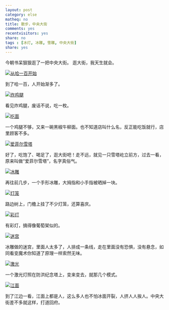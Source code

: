 ```yaml
---
layout: post 
category: else
matheq: no
title: 散步，中央大街
comments: yes
recentvisitors: yes
share: no
tags : [冰灯, 冰雕, 雪雕, 中央大街] 
share: yes
---
```


今朝书呆狠狠逛了一把中央大街。
逛大街，我天生就会。

<a class="fancybox" rel="gallary1" href="https://2s66lw.blu.livefilestore.com/y2pZRJnmrJNWzxK7kYCEXbm_IGgqCT75q9s-kGhIBrIUIG540nxWMB4SLu9mYEF_O2TSq7XjnXhTr_7dve1TWI_mddiySHYKbSnqFXl9hQYypg/PIC_20140214_164952_01D.jpg" title="从哈一百开始"><img src="https://2s66lw.blu.livefilestore.com/y2pZRJnmrJNWzxK7kYCEXbm_IGgqCT75q9s-kGhIBrIUIG540nxWMB4SLu9mYEF_O2TSq7XjnXhTr_7dve1TWI_mddiySHYKbSnqFXl9hQYypg/PIC_20140214_164952_01D.jpg" alt="从哈一百开始"/></a>

到了哈一百，人开始渐多了。

<a class="fancybox" rel="gallary1" href="https://2s66lw.blu.livefilestore.com/y2pplaNvQqn68MN5XwtzMRkoiMhsL6lFaVKtFVTsgftxnOPwn_BrFeHhSdnl1Mkf_UKYyVp5xQjdLZ9b4N9P7IJbKJFMgQwh6AF-gNJhxEZT8M/PIC_20140214_165225_8AC.jpg" title="炸鸡腿"><img src="https://2s66lw.blu.livefilestore.com/y2pplaNvQqn68MN5XwtzMRkoiMhsL6lFaVKtFVTsgftxnOPwn_BrFeHhSdnl1Mkf_UKYyVp5xQjdLZ9b4N9P7IJbKJFMgQwh6AF-gNJhxEZT8M/PIC_20140214_165225_8AC.jpg" alt="炸鸡腿"/></a>

看见炸鸡腿，废话不说，吃一枚。

<a class="fancybox" rel="gallary1" href="https://2s66lw.blu.livefilestore.com/y2psdx1602jIeaNPugjBKlNynn2_YHWCv0nNytKvUrTHlf5vJS-smweymP765yUINTXX6ej5GSHXjaAL0L3-qPYcqUrqVJINhxhuh21mAXLNlM/PIC_20140214_171750_0C3.jpg" title="吃面"><img src="https://2s66lw.blu.livefilestore.com/y2psdx1602jIeaNPugjBKlNynn2_YHWCv0nNytKvUrTHlf5vJS-smweymP765yUINTXX6ej5GSHXjaAL0L3-qPYcqUrqVJINhxhuh21mAXLNlM/PIC_20140214_171750_0C3.jpg" alt="吃面"/></a>

一个鸡腿不够，又来一碗黑椒牛柳面。也不知道店叫什么名，反正能吃饭就行，店里顾客不多。

<a class="fancybox" rel="gallary1" href="https://2s66lw.blu.livefilestore.com/y2phnLBOCoQSxFkWT1zX5Vb8nXtXOoAbn_Siqf52GmF5vitUbcPFlGyzODGK3zrNPlej5jNzHol_ObtK2K6IxWhg7Oi5B7DxNDJuZJtU7IMFbI/PIC_20140214_172147_2DD.jpg" title="爱菲尔雪塔"><img src="https://2s66lw.blu.livefilestore.com/y2phnLBOCoQSxFkWT1zX5Vb8nXtXOoAbn_Siqf52GmF5vitUbcPFlGyzODGK3zrNPlej5jNzHol_ObtK2K6IxWhg7Oi5B7DxNDJuZJtU7IMFbI/PIC_20140214_172147_2DD.jpg" alt="爱菲尔雪塔"/></a>

好了，吃饱了、喝足了，逛大街吧！走不远，就见一只雪塔屹立前方，过去一看，原来叫做“爱菲尔雪塔”，名字真俗气。

<a class="fancybox" rel="gallary1" href="https://2s66lw.blu.livefilestore.com/y2pS8oRgwHea0thfGSatdS2opifMVGUab4LOuk7JeKA-1L2WCEyzmn4JhuLBwMz3UFrZ66TxI8GW8kx-1pqiJFFjm_u0pN6PnDzO7Hd6QNRJpQ/PIC_20140214_172301_693.jpg" title="冰雕"><img src="https://2s66lw.blu.livefilestore.com/y2pS8oRgwHea0thfGSatdS2opifMVGUab4LOuk7JeKA-1L2WCEyzmn4JhuLBwMz3UFrZ66TxI8GW8kx-1pqiJFFjm_u0pN6PnDzO7Hd6QNRJpQ/PIC_20140214_172301_693.jpg" alt="冰雕"/></a>

再往前几步，一个手形冰雕，大拇指和小手指被晒掉一块。

<a class="fancybox" rel="gallary1" href="https://2s66lw.blu.livefilestore.com/y2pxe7dPMfQBckeuzoge__ON926QfP68WVLX4Wli6phQPPKDve9mmh7f1KlhIalMz_aWBUA7kqx87ZWy8k3ZcP3gua2DVDa7oG9dfyoAR1TWhk/PIC_20140214_172855_3B9.jpg" title="灯笼"><img src="https://2s66lw.blu.livefilestore.com/y2pxe7dPMfQBckeuzoge__ON926QfP68WVLX4Wli6phQPPKDve9mmh7f1KlhIalMz_aWBUA7kqx87ZWy8k3ZcP3gua2DVDa7oG9dfyoAR1TWhk/PIC_20140214_172855_3B9.jpg" alt="灯笼"/></a>

路边树上，门檐上挂了不少灯笼，还算喜庆。

<a class="fancybox" rel="gallary1" href="https://2s66lw.blu.livefilestore.com/y2pXHKxcrQ8a47tvrw36W685ljs2mI-DQW_Tu7zUyGMzmKLKvWZ2NxIoW1iIzYRZnOeep4ecP5sy2R5KuGsMgP-WJJAILcVlEG9j1viVkHxmwI/20140214191508.png" title="彩灯"><img src="https://2s66lw.blu.livefilestore.com/y2pXHKxcrQ8a47tvrw36W685ljs2mI-DQW_Tu7zUyGMzmKLKvWZ2NxIoW1iIzYRZnOeep4ecP5sy2R5KuGsMgP-WJJAILcVlEG9j1viVkHxmwI/20140214191508.png" alt="彩灯"/></a>

有彩灯，搞得像葡萄架似的。

<a class="fancybox" rel="gallary1" href="https://2s66lw.blu.livefilestore.com/y2pedJulc1OxDIEIm17l_GHfDKgsjngk4rn8-CMe8qVBU-AqLdy5I9iP6boKEqQtYH3mePKBlpaqdI-CQWwU4YZ73oylW4Qs5MiPF4qN7DX2KE/PIC_20140214_174626_8FE.jpg" title="迷宫"><img src="https://2s66lw.blu.livefilestore.com/y2pedJulc1OxDIEIm17l_GHfDKgsjngk4rn8-CMe8qVBU-AqLdy5I9iP6boKEqQtYH3mePKBlpaqdI-CQWwU4YZ73oylW4Qs5MiPF4qN7DX2KE/PIC_20140214_174626_8FE.jpg" alt="迷宫"/></a>

冰雕做的迷宫，里面人太多了，人排成一条线，走在里面没有恐惧，没有悬念，如同看变魔术你知道了原理一样索然无味。

<a class="fancybox" rel="gallary1" href="https://2s66lw.blu.livefilestore.com/y2p2xLioQzc-nL8MWlkoZdOG84yrlu6om3U-okruE37D8Ski7OUgBqCMrdo9FCMuk7M-twT5O6hMNyqrd5vI1aFHoGgs8sDgtGcni4A5TLbkOw/PIC_20140214_175134_D6B.jpg" title="激光"><img src="https://2s66lw.blu.livefilestore.com/y2p2xLioQzc-nL8MWlkoZdOG84yrlu6om3U-okruE37D8Ski7OUgBqCMrdo9FCMuk7M-twT5O6hMNyqrd5vI1aFHoGgs8sDgtGcni4A5TLbkOw/PIC_20140214_175134_D6B.jpg" alt="激光"/></a>

一个激光灯照在防洪纪念塔上，变来变去，就那几个模式。

<a class="fancybox" rel="gallary1" href="https://2s66lw.blu.livefilestore.com/y2pWAwnPg5HrOGCKtHouMfdH6aOPWUAU-DL8MzFXerG26GFTNKIDBWsP3HBDrQ5vNETQ28jMbcW-_qNPpBVQPph7BJGNPlpoeHOODKHriUoMmY/PIC_20140214_175520_D5F.jpg" title="江面"><img src="https://2s66lw.blu.livefilestore.com/y2pWAwnPg5HrOGCKtHouMfdH6aOPWUAU-DL8MzFXerG26GFTNKIDBWsP3HBDrQ5vNETQ28jMbcW-_qNPpBVQPph7BJGNPlpoeHOODKHriUoMmY/PIC_20140214_175520_D5F.jpg" alt="江面"/></a>

到了江边一看，江面上都是人，这么多人也不怕冰面开裂，人挤人人挨人。中央大街差不多就这样，打道回府。

